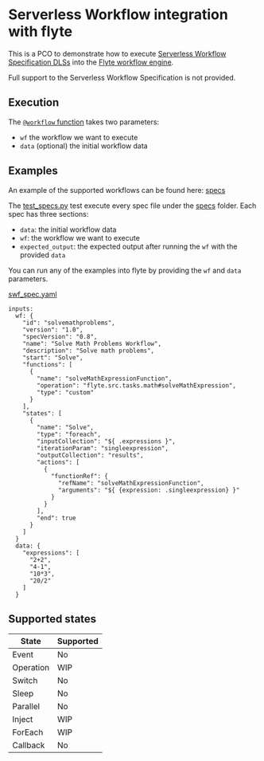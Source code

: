 # Serverless Workflow integration with flyte

This is a PCO to demonstrate how to execute [Serverless Workflow Specification DLSs](https://github.com/serverlessworkflow/specification) 
into the [Flyte workflow engine](https://flyte.org/).

Full support to the Serverless Workflow Specification is not provided.

## Execution

The [`@workflow` function](./flyte/src/main.py) takes two parameters:
- `wf` the workflow we want to execute
- `data` (optional) the initial workflow data


## Examples
An example of the supported workflows can be found here: [specs](./flyte/test/specs) 

The [test_specs.py](./flyte/test/test_specs.py) test execute every spec file under the [specs](./flyte/test/specs) folder. 
Each spec has three sections: 
- `data`: the initial workflow data
- `wf`: the workflow we want to execute
- `expected_output`: the expected output after running the `wf` with the provided `data`

You can run any of the examples into flyte by providing the `wf` and  `data` parameters.

[swf_spec.yaml](./swf_spec.yaml)

```
inputs:
  wf: {
    "id": "solvemathproblems",
    "version": "1.0",
    "specVersion": "0.8",
    "name": "Solve Math Problems Workflow",
    "description": "Solve math problems",
    "start": "Solve",
    "functions": [
      {
        "name": "solveMathExpressionFunction",
        "operation": "flyte.src.tasks.math#solveMathExpression",
        "type": "custom"
      }
    ],
    "states": [
      {
        "name": "Solve",
        "type": "foreach",
        "inputCollection": "${ .expressions }",
        "iterationParam": "singleexpression",
        "outputCollection": "results",
        "actions": [
          {
            "functionRef": {
              "refName": "solveMathExpressionFunction",
              "arguments": "${ {expression: .singleexpression} }"
            }
          }
        ],
        "end": true
      }
    ]
  }
  data: {
    "expressions": [
      "2+2",
      "4-1",
      "10*3",
      "20/2"
    ]
  }

```


## Supported states

| State     | Supported |
| --------- |-----------|
| Event     | No        |
| Operation | WIP       |
| Switch    | No        |
| Sleep     | No        |
| Parallel  | No        |
| Inject    | WIP       |
| ForEach   | WIP       |
| Callback  | No        |



